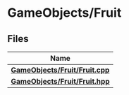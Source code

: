 # GameObjects/Fruit



## Files

| Name           |
| -------------- |
| **[GameObjects/Fruit/Fruit.cpp](Files/_fruit_8cpp.md#file-fruit.cpp)**  |
| **[GameObjects/Fruit/Fruit.hpp](Files/_fruit_8hpp.md#file-fruit.hpp)**  |
